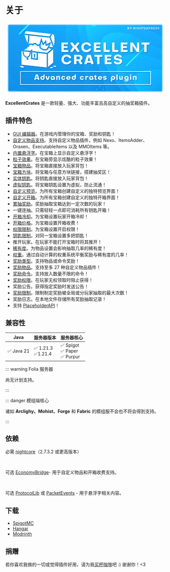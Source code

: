 # 关于

![img](images/header.png)

**ExcellentCrates** 是一款轻量、强大、功能丰富且高自定义的抽奖箱插件。

## 插件特色

* [GUI 编辑器](editor-gui.md)。在游戏内管理你的宝箱、奖励和钥匙！
* [自定义物品支持](intergrations.custom-items.md)。支持自定义物品插件，例如 Nexo、ItemsAdder、Oraxen、ExecutableItems 以及 MMOItems 等。
* [内置悬浮字](intergrations.holograms.md)。在宝箱上显示自定义悬浮字！
* [粒子效果](crates.placement.md#粒子效果)。在宝箱旁显示炫酷的粒子效果！
* [宝箱物品](crates.appearance.md)。将宝箱直接放入玩家背包！
* [宝箱方块](crates.placement.md)。将宝箱与任意方块链接，搭建抽奖区！
* [实体钥匙](keys.setup-keys.md)。将钥匙直接放入玩家背包！
* [虚拟钥匙](keys.virtual-keys.md)。将宝箱钥匙设置为虚拟，防止流通！
* [自定义预览](crates.previews.md)。为所有宝箱创建自定义的独特预览界面！
* [自定义开箱](crates.openings.md)。为所有宝箱创建自定义的独特开箱界面！
* [累抽奖励](crates.milestones.md)。奖励抽取宝箱达到一定次数的玩家！
* 一键连抽。只需轻轻一点即可消耗所有钥匙开箱！
* [开箱冷却](crates.open-cooldown.md)。为宝箱设置玩家开箱冷却！
* [开箱价格](crates.open-cost.md)。为宝箱设置开箱收费！
* [权限限制](crates.open-permission.md)。为宝箱设置开启权限！
* [钥匙限制](crates.key-requirements.md)。对同一宝箱设置多把钥匙！
* 推开玩家。在玩家不能打开宝箱时将其推开！
* [稀有度](rewards.weights-rarity.md)。为物品设置会影响抽取几率的稀有度！
* [权重](rewards.weights-rarity.md)。通过自动计算的权重系统平衡奖励与稀有度的几率！
* [奖励类型](rewards.setup-rewards.md)。支持物品或命令奖励！
* [奖励物品](rewards.setup-rewards.md#设置物品奖励)。支持至多 27 种自定义物品插件！
* [奖励命令](rewards.setup-rewards.md#设置命令奖励)。支持放入数量不限的命令！
* [奖励权限](rewards.permissions.md)。在玩家无权领取时阻止获得！
* 奖励公告。获得指定奖励时发送公告！
* [奖励限制](rewards.roll-limits.md)。限制制定奖励被全局或分玩家抽取的最大次数！
* 奖励日志。在本地文件存储所有奖励抽取记录！
* 支持 [PlaceholderAPI](intergrations.placeholderapi.md)！

## 兼容性

|Java|服务器版本|服务器核心|
|---|---|---|
|✅ Java 21|✅ 1.21.3<br>✅1.21.4|✅ Spigot<br>✅ Paper<br>✅ Purpur|

::: warning Folia 服务器

尚无计划支持。

:::

::: danger 模组端核心

诸如 **Arclighy、Mohist、Forge** 和 **Fabric** 的模组服不会也不将会得到支持。

:::

## 依赖
   
<el-button type="warning" disabled>必需</el-button> [nightcore](https://github.com/nulli0n/nightcore-spigot/releases)（2.7.3.2 或更高版本）

<br>

<el-button type="success" disabled>可选</el-button> [EconomyBridge](https://nightexpressdev.com/economy-bridge/)- 用于自定义物品和开箱收费支持。

<br>

<el-button type="success" disabled>可选</el-button> [ProtocolLib](https://ci.dmulloy2.net/job/ProtocolLib/) 或 [PacketEvents](https://spigotmc.org/resources/80279/) - 用于悬浮字相关内容。

## 下载

* [SpigotMC](https://spigotmc.org/resources/48732/)
* [Hangar](https://hangar.papermc.io/NightExpress/ExcellentCrates)
* [Modrinth](https://modrinth.com/plugin/excellentcrates)

## 捐赠

若你喜欢我做的一切或觉得插件好用，请为我[买杯咖啡](https://ko-fi.com/nightexpress)吧 :) 谢谢你！<3